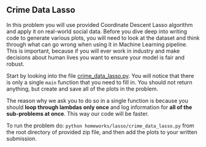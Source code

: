 ## Crime Data Lasso
In this problem you will use provided Coordinate Descent Lasso algorithm and apply it on real-world social data.
Before you dive deep into writing code to generate various plots, you will need to look at the dataset and think through what can go wrong when using it in Machine Learning pipeline.
This is important, because if you will ever work in industry and make decisions about human lives you want to ensure your model is fair and robust.

Start by looking into the file [crime_data_lasso.py](./crime_data_lasso.py).
You will notice that there is only a single `main` function that you need to fill in.
You should not return anything, but create and save all of the plots in the problem.

The reason why we ask you to do so in a single function is because you should **loop through lambdas only once** and log information for **all of the sub-problems at once**.
This way our code will be faster.

To run the problem do: `python homeworks/lasso/crime_data_lasso.py` from the root directory of provided zip file, and then add the plots to your written submission.
